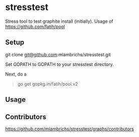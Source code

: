 # stresstest

Stress tool to test graphite install (initially).
Usage of https://github.com/fatih/pool

## Setup

git clone git@github.com:mlambrichs/stresstest.git

Set GOPATH to GOPATH to your stresstest directory.

Next, do a
> go get gopkg.in/fatih/pool.v2

## Usage

## Contributors

https://github.com/mlambrichs/stresstest/graphs/contributors

